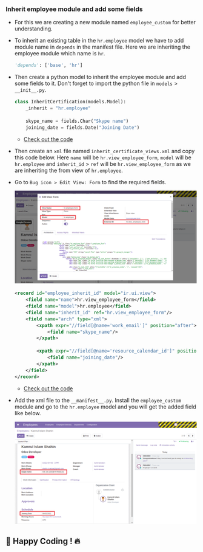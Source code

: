 ### Inherit employee module and add some fields

- For this we are creating a new module named `employee_custom` for better understanding.
- To inherit an existing table in the `hr.employee` model we have to add module name in `depends` in the manifest file. Here we are inheriting the employee module which name is `hr`.
  ```py
  'depends': ['base', 'hr']
  ```
- Then create a python model to inherit the employee module and add some fields to it. Don't forget to import the python file in `models` > `__init__.py`.

  ```py
  class InheritCertification(models.Model):
      _inherit = "hr.employee"

      skype_name = fields.Char("Skype name")
      joining_date = fields.Date("Joining Date")
  ```

  - [Check out the code](https://github.com/KamrulSh/employee_custom/blob/c22d32fe198d76bb4c47bd641be13eaeb583ce1f/models/certificate.py#L5-L9)

- Then create an `xml` file named `inherit_certificate_views.xml` and copy this code below. Here `name` will be `hr.view_employee_form`, `model` will be `hr.employee` and `inherit_id` > `ref` will be `hr.view_employee_form` as we are inheriting the from view of `hr.employee`.
- Go to `Bug icon > Edit View: Form` to find the required fields.

  ![inherit1](../images/inherit1.png)

  ```xml
  <record id="employee_inherit_id" model="ir.ui.view">
      <field name="name">hr.view_employee_form</field>
      <field name="model">hr.employee</field>
      <field name="inherit_id" ref="hr.view_employee_form"/>
      <field name="arch" type="xml">
          <xpath expr="//field[@name='work_email']" position="after">
              <field name="skype_name"/>
          </xpath>

          <xpath expr="//field[@name='resource_calendar_id']" position="before">
              <field name="joining_date"/>
          </xpath>
      </field>
  </record>
  ```

  - [Check out the code](https://github.com/KamrulSh/employee_custom/blob/c22d32fe198d76bb4c47bd641be13eaeb583ce1f/views/inherit_certificate_views.xml#L9-L15)

- Add the xml file to the `__manifest__.py`. Install the `employee_custom` module and go to the `hr.employee` model and you will get the added field like below.

  ![inherit2](../images/inherit2.png)

## 🚀 Happy Coding ! 🔥
